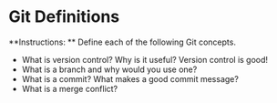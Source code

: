 # Git Definitions

**Instructions: ** Define each of the following Git concepts.

* What is version control?  Why is it useful?
Version control is good!
* What is a branch and why would you use one?
* What is a commit? What makes a good commit message?
* What is a merge conflict?